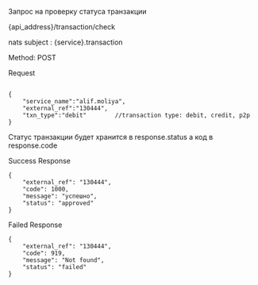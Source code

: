 Запрос на проверку статуса транзакции

{api_address}/transaction/check

nats subject : {service}.transaction

Method: POST

Request

```

{
    "service_name":"alif.moliya",
    "external_ref":"130444",
    "txn_type":"debit"        //transaction type: debit, credit, p2p
}

```

Статус транзакции будет хранится в response.status а код в response.code

Success Response

```
{
    "external_ref": "130444",
    "code": 1000,
    "message": "успешно",
    "status": "approved"
}

```

Failed Response

```
{
    "external_ref": "130444",
    "code": 919,
    "message": "Not found",
    "status": "failed"
}

```
